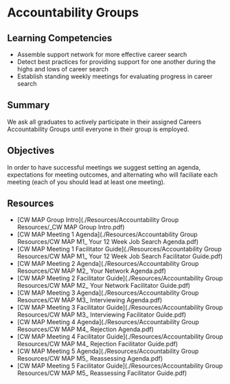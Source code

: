 # Accountability Groups

## Learning Competencies
- Assemble support network for more effective career search
- Detect best practices for providing support for one another during the highs and lows of career search
- Establish standing weekly meetings for evaluating progress in career search

## Summary
We ask all graduates to actively participate in their assigned Careers Accountability Groups until everyone in their group is employed.

## Objectives

In order to have successful meetings we suggest setting an agenda, expectations for meeting outcomes, and alternating who will faciliate each meeting (each of you should lead at least one meeting).

## Resources

* [CW MAP Group Intro](./Resources/Accountability Group Resources/_CW MAP Group Intro.pdf)
* [CW MAP Meeting 1 Agenda](./Resources/Accountability Group Resources/CW MAP M1_ Your 12 Week Job Search Agenda.pdf)
* [CW MAP Meeting 1 Facilitator Guide](./Resources/Accountability Group Resources/CW MAP M1_ Your 12 Week Job Search Facilitator Guide.pdf)
* [CW MAP Meeting 2 Agenda](./Resources/Accountability Group Resources/CW MAP M2_ Your Network Agenda.pdf)
* [CW MAP Meeting 2 Facilitator Guide](./Resources/Accountability Group Resources/CW MAP M2_ Your Network Facilitator Guide.pdf)
* [CW MAP Meeting 3 Agenda](./Resources/Accountability Group Resources/CW MAP M3_ Interviewing Agenda.pdf)
* [CW MAP Meeting 3 Facilitator Guide](./Resources/Accountability Group Resources/CW MAP M3_ Interviewing Facilitator Guide.pdf)
* [CW MAP Meeting 4 Agenda](./Resources/Accountability Group Resources/CW MAP M4_ Rejection Agenda.pdf)
* [CW MAP Meeting 4 Facilitator Guide](./Resources/Accountability Group Resources/CW MAP M4_ Rejection Facilitator Guide.pdf)
* [CW MAP Meeting 5 Agenda](./Resources/Accountability Group Resources/CW MAP M5_ Reassessing Agenda.pdf)
* [CW MAP Meeting 5 Facilitator Guide](./Resources/Accountability Group Resources/CW MAP M5_ Reassessing Facilitator Guide.pdf)
